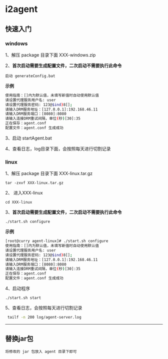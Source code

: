 # i2agent



## 快速入门
### windows
1、解压 package 目录下面 XXX-windows.zip

2、**首次启动需要生成配置文件，二次启动不需要执行此命令**

``
启动 generateConfig.bat
``

**示例**
```bash
使用指南：[]内为默认值，未填写新值时自动使用默认值
请设置代理服务用户名: user
请设置代理服务密码: 123@$ind)8[];
请输入DRM服务地址：[127.0.0.1]:192.168.46.11
请输入DRM服务端口：[8080]:8080
请输入连接DRM重试间隔，单位(秒)[30]:35
正在保存：agent.conf
配置文件：agent.conf 生成成功
```
3、启动 startAgent.bat 

4、查看日志，log目录下面，会按照每天进行切割记录
### linux
1、解压 package 目录下面 XXX-linux.tar.gz

``
tar -zxvf XXX-linux.tar.gz
``

2、 进入XXX-linux

``cd XXX-linux``

3、**首次启动需要生成配置文件，二次启动不需要执行此命令**

``
./start.sh configure
``

**示例**
````bash
[root@curry agent-linux]# ./start.sh configure
使用指南：[]内为默认值，未填写新值时自动使用默认值
请设置代理服务用户名: user
请设置代理服务密码: 123@$ind)8[];
请输入DRM服务地址：[127.0.0.1]:192.168.46.11
请输入DRM服务端口：[8080]:8080
请输入连接DRM重试间隔，单位(秒)[30]:35
正在保存：agent.conf
配置文件：agent.conf 生成成功
````
4、启动程序

``
./start.sh start 
``

5、查看日志，会按照每天进行切割记录
```bash
 tailf -n 200 log/agent-server.log
```
<hr>

## 替换jar包
`将修改的 jar 包放入 agent 目录下即可`

